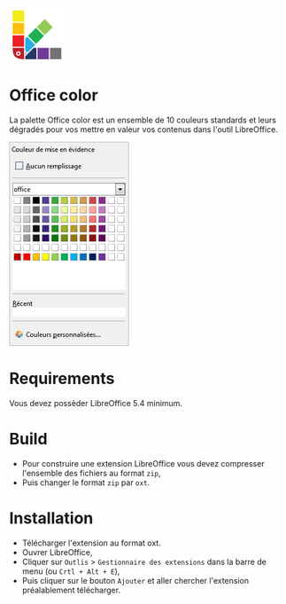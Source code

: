 ![Logo office color](/icons/logo-office.png)

# Office color

La palette Office color est un ensemble de 10 couleurs standards et leurs dégradés pour vos mettre en valeur vos contenus dans l'outil LibreOffice.

![Capture d'écrant de la palette office color](/icons/screen-office.png)

# Requirements

Vous devez possèder LibreOffice 5.4 minimum.

# Build

* Pour construire une extension LibreOffice vous devez compresser l'ensemble des fichiers au format `zip`,
* Puis changer le format `zip` par `oxt`.

# Installation

* Télécharger l'extension au format oxt.
* Ouvrer LibreOffice,
* Cliquer sur `Outlis` > `Gestionnaire des extensions` dans la barre de menu (ou `Crtl + Alt + E`),
* Puis cliquer sur le bouton `Ajouter` et aller chercher l'extension préalablement télécharger.